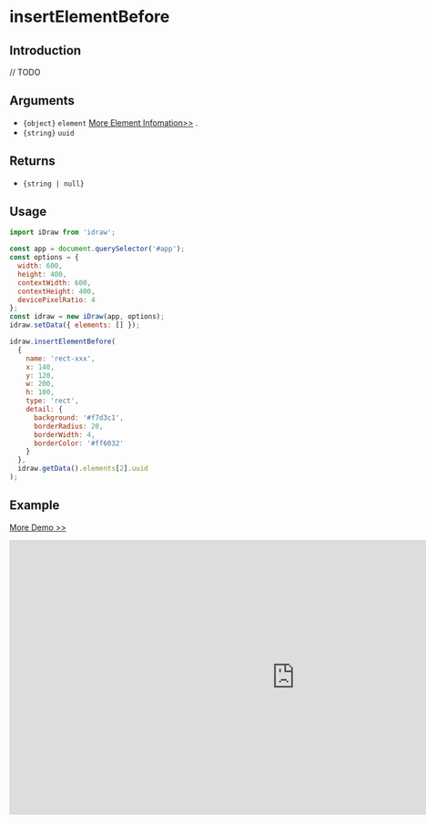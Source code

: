 # insertElementBefore

## Introduction

// TODO

## Arguments

- `{object}` `element` [More Element Infomation>>](./../element/info.md) .
- `{string}` `uuid`

## Returns

- `{string | null}`

## Usage

```js
import iDraw from 'idraw';

const app = document.querySelector('#app');
const options = {
  width: 600,
  height: 400,
  contextWidth: 600,
  contextHeight: 400,
  devicePixelRatio: 4
};
const idraw = new iDraw(app, options);
idraw.setData({ elements: [] });

idraw.insertElementBefore(
  {
    name: 'rect-xxx',
    x: 140,
    y: 120,
    w: 200,
    h: 100,
    type: 'rect',
    detail: {
      background: '#f7d3c1',
      borderRadius: 20,
      borderWidth: 4,
      borderColor: '#ff6032'
    }
  },
  idraw.getData().elements[2].uuid
);
```

## Example

[More Demo >>](https://idraw.js.org/playground/?demo=api-insertElementBefore)

<iframe class="idraw-playground-preview" 
  src="https://idraw.js.org/playground/?demo=api-insertElementBefore&header=false&sider=false&default-editor-split=50" 
  width="1000" height="480" frameborder="no" border="0"
  style="border: 1px solid #cecece; margin: 0px auto;"
></iframe>
